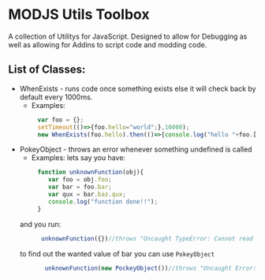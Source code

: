 # MODJS Utils Toolbox
A collection of Utilitys for JavaScript. Designed to allow for Debugging as well as allowing for Addins to script code and modding code.

## List of Classes:
* WhenExists - runs code once something exists else it will check back by default every 1000ms.
    * Examples:
    ```javascript
         var foo = {}; 
         setTimeout(()=>{foo.hello="world";},10000); 
         new WhenExists(foo.hello).then(()=>{console.log("hello "+foo.["hello"])}); 
    ```
* PokeyObject - throws an error whenever something undefined is called
    * Examples:
      lets say you have:
    ```javascript
         function unknownFunction(obj){
            var foo = obj.foo;
            var bar = foo.bar;
            var qux = bar.baz.qux;
            console.log("function done!!");
         }
    ```
    and you run:
    ```javascript
          unknownFunction({})//throws "Uncaught TypeError: Cannot read property 'bar' of undefined"
    ```
   to find out the wanted value of bar you can use `PokeyObject`
   ```javascript
          unknownFunction(new PockeyObject())//throws "Uncaught Error: wants Property 'foo'"
    ```
